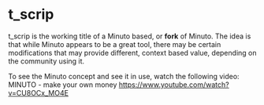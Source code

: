 t_scrip
=======

t_scrip is the working title of a Minuto based, or __fork__ of Minuto.  The idea is that while Minuto appears to be a great tool, there may be certain modifications that may provide different, context based value, depending on the community using it.

To see the Minuto concept and see it in use, watch the following video:
MINUTO - make your own money
https://www.youtube.com/watch?v=CU8OCx_MO4E
